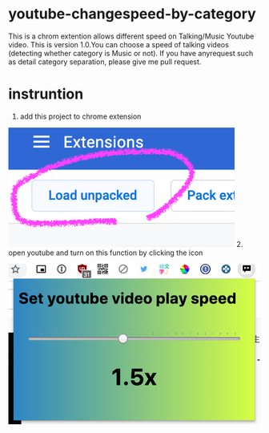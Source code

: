 # youtube-changespeed-by-category
This is a chrom extention allows different speed on Talking/Music Youtube video.
This is version 1.0.You can choose a speed of talking videos (detecting whether category is Music or not).
If you have anyrequest such as detail category separation, please give me pull request.

# instruntion
1. add this project to chrome extension

  ![](./a.png)
2. open youtube and turn on this function by clicking the icon

  ![](./b.png)

